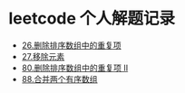 # leetcode 个人解题记录

* [26.删除排序数组中的重复项](https://github.com/Etuloser/leetcode/tree/main/remove-duplicates-from-sorted-array)
* [27.移除元素](https://github.com/Etuloser/leetcode/tree/main/remove-element)
* [80.删除排序数组中的重复项 II](https://github.com/Etuloser/leetcode/tree/main/remove-duplicates-from-sorted-array-ii)
* [88.合并两个有序数组](https://github.com/Etuloser/leetcode/tree/main/merge-sorted-array)